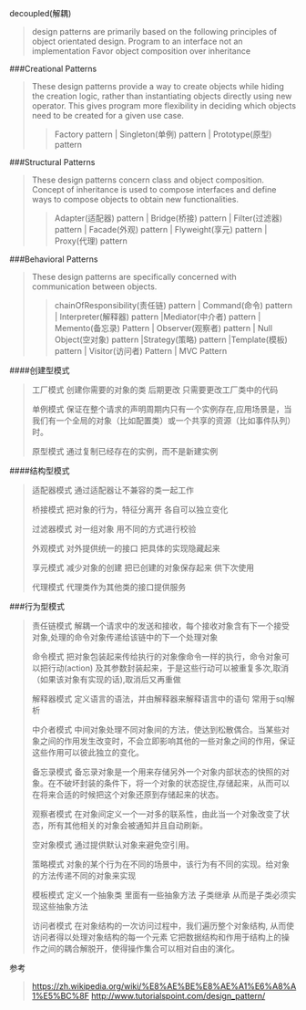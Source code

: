 decoupled(解耦)

>design patterns are primarily based on the following principles of object orientated design.
Program to an interface not an implementation
Favor object composition over inheritance


###Creational Patterns
>These design patterns provide a way to create objects while hiding the creation logic, rather than instantiating objects directly using new operator.
This gives program more flexibility in deciding which objects need to be created for a given use case.
>>Factory pattern | Singleton(单例) pattern |  Prototype(原型) pattern



###Structural Patterns
>These design patterns concern class and object composition.
Concept of inheritance is used to compose interfaces and define ways to compose objects to obtain new functionalities.
>>Adapter(适配器) pattern | Bridge(桥接) pattern | Filter(过滤器) pattern | Facade(外观) pattern | Flyweight(享元) pattern | Proxy(代理) pattern

###Behavioral Patterns
>These design patterns are specifically concerned with communication between objects.
>>chainOfResponsibility(责任链) pattern | Command(命令) pattern | Interpreter(解释器) pattern |Mediator(中介者) pattern | Memento(备忘录) Pattern
| Observer(观察者) pattern | Null Object(空对象) pattern |Strategy(策略) pattern |Template(模板) pattern | Visitor(访问者) Pattern | MVC Pattern

####创建型模式

>工厂模式 创建你需要的对象的类 后期更改 只需要更改工厂类中的代码
>
>单例模式 保证在整个请求的声明周期内只有一个实例存在,应用场景是，当我们有一个全局的对象（比如配置类）或一个共享的资源（比如事件队列）时。
>
>原型模式 通过复制已经存在的实例，而不是新建实例



####结构型模式

>适配器模式  通过适配器让不兼容的类一起工作
>
>桥接模式  把对象的行为，特征分离开 各自可以独立变化
>
>过滤器模式  对一组对象 用不同的方式进行校验
>
>外观模式  对外提供统一的接口 把具体的实现隐藏起来
>
>享元模式  减少对象的创建 把已创建的对象保存起来 供下次使用
>
>代理模式  代理类作为其他类的接口提供服务


###行为型模式
>责任链模式 解耦一个请求中的发送和接收，每个接收对象含有下一个接受对象,处理的命令对象传递给该链中的下一个处理对象
>
>命令模式 把对象包装起来传给执行的对象像命令一样的执行，命令对象可以把行动(action) 及其参数封装起来，于是这些行动可以被重复多次,取消（如果该对象有实现的话),取消后又再重做
>
>解释器模式 定义语言的语法，并由解释器来解释语言中的语句 常用于sql解析
>
>中介者模式  中间对象处理不同对象间的方法，使达到松散偶合。当某些对象之间的作用发生改变时，不会立即影响其他的一些对象之间的作用，保证这些作用可以彼此独立的变化。
>
>备忘录模式  备忘录对象是一个用来存储另外一个对象内部状态的快照的对象。在不破坏封装的条件下，将一个对象的状态捉住,存储起来，从而可以在将来合适的时候把这个对象还原到存储起来的状态。
>
>观察者模式  在对象间定义一个一对多的联系性，由此当一个对象改变了状态，所有其他相关的对象会被通知并且自动刷新。
>
>空对象模式  通过提供默认对象来避免空引用。
>
>策略模式   对象的某个行为在不同的场景中，该行为有不同的实现。给对象的方法传递不同的对象来实现
>
>模板模式   定义一个抽象类 里面有一些抽象方法 子类继承 从而是子类必须实现这些抽象方法
>
>访问者模式 在对象结构的一次访问过程中，我们遍历整个对象结构, 从而使访问者得以处理对象结构的每一个元素 它把数据结构和作用于结构上的操作之间的耦合解脱开，使得操作集合可以相对自由的演化。

参考
>https://zh.wikipedia.org/wiki/%E8%AE%BE%E8%AE%A1%E6%A8%A1%E5%BC%8F
>http://www.tutorialspoint.com/design_pattern/
